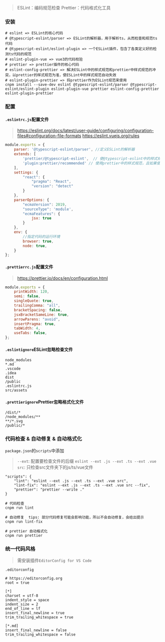 > ESLint：编码规范检查
> Prettier：代码格式化工具

### 安装

```shell
# eslint => ESLint的核心代码
# @typescript-eslint/parser => ESLint的解析器，用于解析ts，从而检查和规范ts代码
# @typescript-eslint/eslint-plugin => 一个ESLint插件，包含了各类定义好的检测ts代码的规范
# eslint-plugin-vue => vue3的代码校验
# prettier => prettier插件的核心代码
# eslint-config-prettier => 解决ESLint中的样式规范和prettier中样式规范的冲突，以prettier的样式规范为准，使ESLint中的样式规范自动失效
# eslint-plugin-prettier => 将prettier作为ESLint规范来使用
cnpm install --save-dev eslint @typescript-eslint/parser @typescript-eslint/eslint-plugin eslint-plugin-vue prettier eslint-config-prettier eslint-plugin-prettier
```

### 配置

#### `.eslintrc.js`配置文件

> https://eslint.org/docs/latest/user-guide/configuring/configuration-files#configuration-file-formats
> https://eslint.vuejs.org/rules

```js
module.exports = {
    parser: '@typescript-eslint/parser', //定义ESLint的解析器
    extends: [
        'prettier/@typescript-eslint',  // 使@typescript-eslint中的样式规范失效，遵循prettier中的样式规范
        'plugin:prettier/recommended' // 使用prettier中的样式规范，且如果使ESLint会检测prettier的格式问题，同样将格式问题以error的形式抛出
    ],
    settings: {
        "react": {
            "pragma": "React",
            "version": "detect"
        }
    },
    parserOptions: {
        "ecmaVersion": 2019,
        "sourceType": 'module',
        "ecmaFeatures": {
            jsx: true
        }
    },
    env: {
        //指定代码的运行环境
        browser: true,
        node: true,
    }
};
```

#### `.prettierrc.js`配置文件

> https://prettier.io/docs/en/configuration.html

```js
module.exports = {
    printWidth: 120,
    semi: false,
    singleQuote: true,
    trailingComma: "all",
    bracketSpacing: false,
    jsxBracketSameLine: true,
    arrowParens: "avoid",
    insertPragma: true,
    tabWidth: 4,
    useTabs: false,
};
```

#### `.eslintignore`ESLint忽略检查文件

```
node_modules
*.md
.vscode
.idea
dist
/public
.eslintrc.js
src/assets
```

#### `.prettierignore`Prettier忽略格式化文件

```
/dist/*
/node_modules/**
**/*.svg
/public/*
```

### 代码检查 & 自动修复 & 自动格式化

`package.json`的`scripts`中添加

> `--ext`: 配置要检查文件的后缀
> `eslint --ext .js --ext .ts --ext .vue src`: 只检查src文件夹下的js/ts/vue文件

```
"scripts": {
    "lint": "eslint --ext .js --ext .ts --ext .vue src",
    "lint-fix": "eslint --ext .js --ext .ts --ext .vue src --fix",
    "prettier": "prettier --write ."
}
```

```shell
# 代码检查
cnpm run lint

# 自动修复  tips: 部分代码修复可能会影响功能，所以不会自动修复，会给出提示
cnpm run lint-fix

# prettier 自动格式化
cnpm run prettier
```

### 统一代码风格

> 需安装插件`EditorConfig for VS Code`

`.editorconfig`

```
# https://editorconfig.org
root = true

[*]
charset = utf-8
indent_style = space
indent_size = 2
end_of_line = lf
insert_final_newline = true
trim_trailing_whitespace = true

[*.md]
insert_final_newline = false
trim_trailing_whitespace = false
```